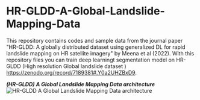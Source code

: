 # HR-GLDD-A-Global-Landslide-Mapping-Data
This repository contains codes and sample data from the journal paper "HR-GLDD: A globally distributed dataset using generalized DL for rapid landslide mapping on HR satellite imagery" by Meena et al (2022). With this repository files you can train deep learningt segmentation model on HR-GLDD (High resolution Global landslide dataset ) https://zenodo.org/record/7189381#.Y0a2UHZBxD9.


***(HR-GLDD) A Global Landslide Mapping Data architecture*** ![HR-GLDD A Global Landslide Mapping Data architecture](https://github.com/kushanavbhuyan/HR-GLDD-A-Global-Landslide-Mapping-Data-Repository/blob/main/Pictures/GLDD%20PAPER-Page-3.png)
